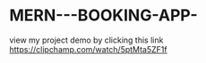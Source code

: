 # MERN---BOOKING-APP-

view my project demo by clicking this link
https://clipchamp.com/watch/5ptMta5ZF1f
